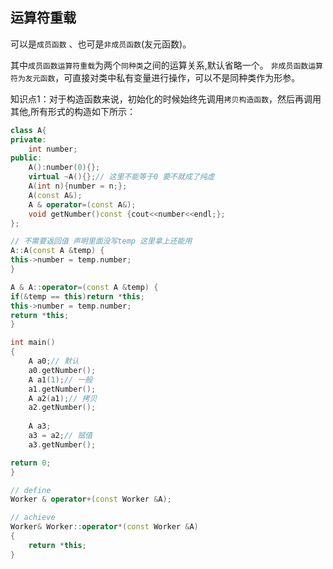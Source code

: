 ## 运算符重载

可以是`成员函数` 、也可是`非成员函数`(友元函数)。


其中`成员函数运算符重载`为两个`同种类`之间的运算关系,默认省略一个。
`非成员函数运算符为友元函数`，可直接对类中私有变量进行操作，可以不是同种类作为形参。


知识点1：对于构造函数来说，初始化的时候始终先调用`拷贝构造函数`，然后再调用其他,所有形式的构造如下所示：
```c++
class A{
private:
    int number;
public:
    A():number(0){};
    virtual ~A(){};// 这里不能等于0 要不就成了纯虚
    A(int n){number = n;};
    A(const A&);
    A & operator=(const A&);
    void getNumber()const {cout<<number<<endl;};
};

// 不需要返回值 声明里面没写temp 这里拿上还能用
A::A(const A &temp) {
this->number = temp.number;
}

A & A::operator=(const A &temp) {
if(&temp == this)return *this;
this->number = temp.number;
return *this;
}

int main()
{
    A a0;// 默认
    a0.getNumber();
    A a1(1);// 一般
    a1.getNumber();
    A a2(a1);// 拷贝
    a2.getNumber();
    
    A a3;
    a3 = a2;// 赋值
    a3.getNumber();

return 0;
}

```

```c++
// define
Worker & operator+(const Worker &A);

// achieve
Worker& Worker::operator*(const Worker &A)
{
    return *this;
}
```













